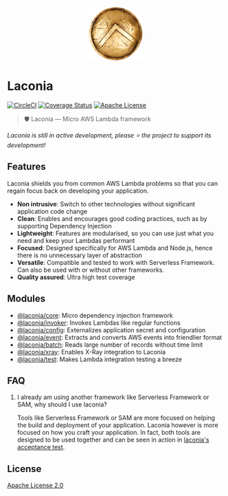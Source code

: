 <p align="center">
  <img alt="Laconia" src="docs/shield.png">
</p>

# Laconia

[![CircleCI](https://circleci.com/gh/ceilfors/laconia/tree/master.svg?style=shield)](https://circleci.com/gh/ceilfors/laconia/tree/master)
[![Coverage Status](https://coveralls.io/repos/github/ceilfors/laconia/badge.svg?branch=master)](https://coveralls.io/github/ceilfors/laconia?branch=master)
[![Apache License](https://img.shields.io/badge/license-Apache-blue.svg)](LICENSE)

> 🛡️ Laconia — Micro AWS Lambda framework

_Laconia is still in active development, please ⭐ the project to support its development!_

## Features

Laconia shields you from common AWS Lambda problems so that you can regain focus back
on developing your application.

* **Non intrusive**: Switch to other technologies without significant application code change
* **Clean**: Enables and encourages good coding practices, such as by supporting Dependency Injection
* **Lightweight**: Features are modularised, so you can use just what you need and keep your Lambdas performant
* **Focused**: Designed specifically for AWS Lambda and Node.js, hence there is no unnecessary layer of abstraction
* **Versatile**: Compatible and tested to work with Serverless Framework. Can also be used with or without other frameworks.
* **Quality assured**: Ultra high test coverage

## Modules

* [@laconia/core](packages/laconia-core/README.md): Micro dependency injection framework
* [@laconia/invoker](packages/laconia-invoker/README.md): Invokes Lambdas like regular functions
* [@laconia/config](packages/laconia-config/README.md): Externalizes application secret and configuration
* [@laconia/event](packages/laconia-event/README.md): Extracts and converts AWS events into friendlier format
* [@laconia/batch](packages/laconia-batch/README.md): Reads large number of records without time limit
* [@laconia/xray](packages/laconia-xray/README.md): Enables X-Ray integration to Laconia
* [@laconia/test](packages/laconia-test/README.md): Makes Lambda integration testing a breeze

## FAQ

1.  I already am using another framework like Serverless Framework or SAM, why should I use laconia?

    Tools like Serverless Framework or SAM are more focused on helping the
    build and deployment of your application. Laconia however is more focused on
    how you craft your application. In fact, both tools are designed to be used together and
    can be seen in action in [laconia's acceptance test](packages/laconia-acceptance-test).

## License

[Apache License 2.0](LICENSE)
